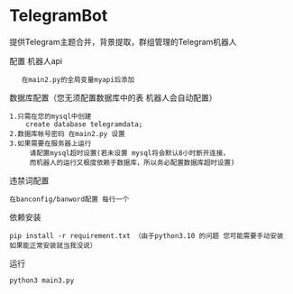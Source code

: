 # TelegramBot
提供Telegram主题合并，背景提取，群组管理的Telegram机器人

配置
  机器人api
       
       在main2.py的全局变量myapi后添加

  数据库配置（您无须配置数据库中的表 机器人会自动配置）
    
    1.只需在您的mysql中创建
        create database telegramdata;
    2.数据库帐号密码 在main2.py 设置
    3.如果需要在服务器上运行
         请配置mysql超时设置(若未设置 mysql将会默认8小时断开连接，
         而机器人的运行又极度依赖于数据库，所以务必配置数据库超时设置)
    
  违禁词配置
    
    在banconfig/banword配置 每行一个


依赖安装
  
    pip install -r requirement.txt （由于python3.10 的问题 您可能需要手动安装 如果能正常安装就当我没说）

运行
  
    python3 main3.py

